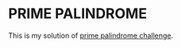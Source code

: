 # PRIME PALINDROME

This is my solution of [prime palindrome challenge](https://www.codeeval.com/open_challenges/3/).
